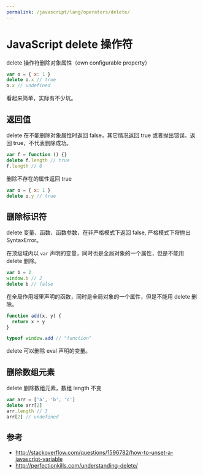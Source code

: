 ```yaml
---
permalink: /javascript/lang/operators/delete/
---
```


# JavaScript delete 操作符

delete 操作符删除对象属性（own configurable property）

```js
var o = { x: 1 }
delete o.x // true
o.x // undefined
```

看起来简单，实际有不少坑。

## 返回值

delete 在不能删除对象属性时返回 false，其它情况返回 true 或者抛出错误。返回 true，不代表删除成功。

```js
var f = function () {}
delete f.length // true
f.length // 0
```

删除不存在的属性返回 true

```js
var o = { x: 1 }
delete o.y // true
```

## 删除标识符

delete 变量、函数、函数参数，在非严格模式下返回 false, 严格模式下将抛出 SyntaxError。

在顶级域内以 `var` 声明的变量，同时也是全局对象的一个属性，但是不能用 delete 删除。

```js
var b = 2
window.b // 2
delete b // false
```

在全局作用域里声明的函数，同时是全局对象的一个属性，但是不能用 delete 删除。

```js
function add(x, y) {
  return x + y
}

typeof window.add // "function"
```

delete 可以删除 eval 声明的变量。

## 删除数组元素

delete 删除数组元素，数组 length 不变

```js
var arr = ['a', 'b', 'c']
delete arr[2]
arr.length // 3
arr[2] // undefined
```

## 参考

- <http://stackoverflow.com/questions/1596782/how-to-unset-a-javascript-variable>
- <http://perfectionkills.com/understanding-delete/>

